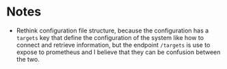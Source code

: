 # Notes

- Rethink configuration file structure, because the configuration has a `targets` key that define the configuration 
of the system like how to connect and retrieve information, but the endpoint `/targets` is use to expose to prometheus
and I believe that they can be confusion between the two.
